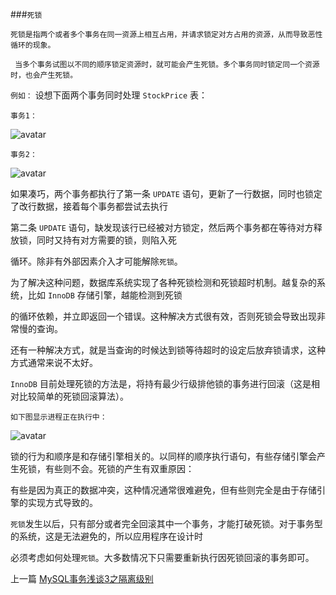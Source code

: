 <!--
author: 老A在Coding
date: 2021-1-3
title: MySQL事务浅谈4之死锁
tags: MySQL
category: MySQL,MySQL死锁
status: publish
summary: MySQL 死锁
-->

###```死锁```


```死锁是指两个或者多个事务在同一资源上相互占用，并请求锁定对方占用的资源，从而导致恶性循环的现象。```

``` 当多个事务试图以不同的顺序锁定资源时，就可能会产生死锁。多个事务同时锁定同一个资源时，也会产生死锁。```  

```例如：```
设想下面两个事务同时处理 ```StockPrice``` 表：

```事务1：```  

![avatar](http://static.imlaoa.com/imlaoa/dead_lock1.png)
```
事务2：
```
![avatar](http://static.imlaoa.com/imlaoa/dead_lock2.png)



如果凑巧，两个事务都执行了第一条 ```UPDATE``` 语句，更新了一行数据，同时也锁定了改行数据，接着每个事务都尝试去执行

第二条 ```UPDATE``` 语句，缺发现该行已经被对方锁定，然后两个事务都在等待对方释放锁，同时又持有对方需要的锁，则陷入死

循环。除非有外部因素介入才可能解除```死锁```。

为了解决这种问题，数据库系统实现了各种死锁检测和死锁超时机制。越复杂的系统，比如 ```InnoDB``` 存储引擎，越能检测到死锁

的循环依赖，并立即返回一个错误。这种解决方式很有效，否则死锁会导致出现非常慢的查询。

还有一种解决方式，就是当查询的时候达到锁等待超时的设定后放弃锁请求，这种方式通常来说不太好。

```InnoDB``` 目前处理死锁的方法是，将持有最少行级排他锁的事务进行回滚（这是相对比较简单的死锁回滚算法）。


```如下图显示进程正在执行中：```


![avatar](http://static.imlaoa.com/imlaoa/dead_lock.png)

锁的行为和顺序是和存储引擎相关的。以同样的顺序执行语句，有些存储引擎会产生死锁，有些则不会。死锁的产生有双重原因：

有些是因为真正的数据冲突，这种情况通常很难避免，但有些则完全是由于存储引擎的实现方式导致的。

```死锁```发生以后，只有部分或者完全回滚其中一个事务，才能打破死锁。对于事务型的系统，这是无法避免的，所以应用程序在设计时

必须考虑如何处理```死锁```。大多数情况下只需要重新执行因死锁回滚的事务即可。    
   

上一篇 [MySQL事务浅谈3之隔离级别](http://www.imlaoa.com/blog/mysql-dry-isolation.html)